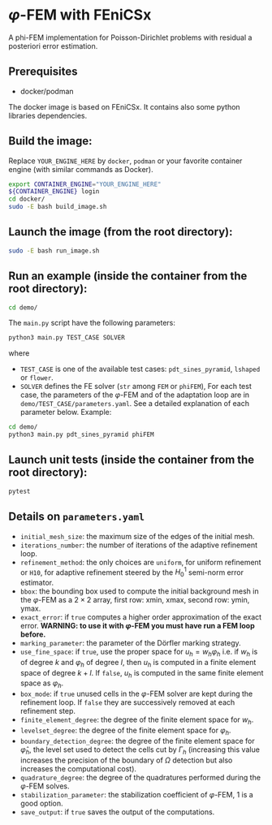 # $\varphi$-FEM with FEniCSx

A phi-FEM implementation for Poisson-Dirichlet problems with residual a posteriori error estimation.

## Prerequisites

- docker/podman

The docker image is based on FEniCSx.
It contains also some python libraries dependencies.

## Build the image:
Replace `YOUR_ENGINE_HERE` by `docker`, `podman` or your favorite container engine (with similar commands as Docker).
```bash
export CONTAINER_ENGINE="YOUR_ENGINE_HERE"
${CONTAINER_ENGINE} login
cd docker/
sudo -E bash build_image.sh
```

## Launch the image (from the root directory):
```bash
sudo -E bash run_image.sh
```

## Run an example (inside the container from the root directory):
```bash
cd demo/
```
The `main.py` script have the following parameters:
```bash
python3 main.py TEST_CASE SOLVER
```
where
- `TEST_CASE` is one of the available test cases: `pdt_sines_pyramid`, `lshaped` or `flower`.
- `SOLVER` defines the FE solver (`str` among `FEM` or `phiFEM`),
For each test case, the parameters of the $\varphi$-FEM and of the adaptation loop are in `demo/TEST_CASE/parameters.yaml`.
See a detailed explanation of each parameter below.
Example:
```bash
cd demo/
python3 main.py pdt_sines_pyramid phiFEM 
```

## Launch unit tests (inside the container from the root directory):
```bash
pytest
```

## Details on `parameters.yaml`

- `initial_mesh_size`: the maximum size of the edges of the initial mesh.
- `iterations_number`: the number of iterations of the adaptive refinement loop.
- `refinement_method`: the only choices are `uniform`, for uniform refinement or `H10`, for adaptive refinement steered by the $H^1_0$ semi-norm error estimator.
- `bbox`: the bounding box used to compute the initial background mesh in the $\varphi$-FEM as a $2\times 2$ array, first row: xmin, xmax, second row: ymin, ymax.
- `exact_error`: if `true` computes a higher order approximation of the exact error. **WARNING: to use it with $\varphi$-FEM you must have run a FEM loop before.**
- `marking_parameter`: the parameter of the Dörfler marking strategy.
- `use_fine_space`: if `true`, use the proper space for $u_h = w_h \varphi_h$ i.e. if $w_h$ is of degree $k$ and $\varphi_h$ of degree $l$, then $u_h$ is computed in a finite element space of degree $k+l$. If `false`, $u_h$ is computed in the same finite element space as $\varphi_h$.
- `box_mode`: if `true` unused cells in the $\varphi$-FEM solver are kept during the refinement loop. If `false` they are successively removed at each refinement step.
- `finite_element_degree`: the degree of the finite element space for $w_h$.
- `levelset_degree`: the degree of the finite element space for $\varphi_h$.
- `boundary_detection_degree`: the degree of the finite element space for $\hat \varphi_h$, the level set used to detect the cells cut by $\Gamma_h$ (increasing this value increases the precision of the boundary of $\Omega$ detection but also increases the computational cost).
- `quadrature_degree`: the degree of the quadratures performed during the $\varphi$-FEM solves.
- `stabilization_parameter`: the stabilization coefficient of $\varphi$-FEM, $1$ is a good option.
- `save_output`: if `true` saves the output of the computations.